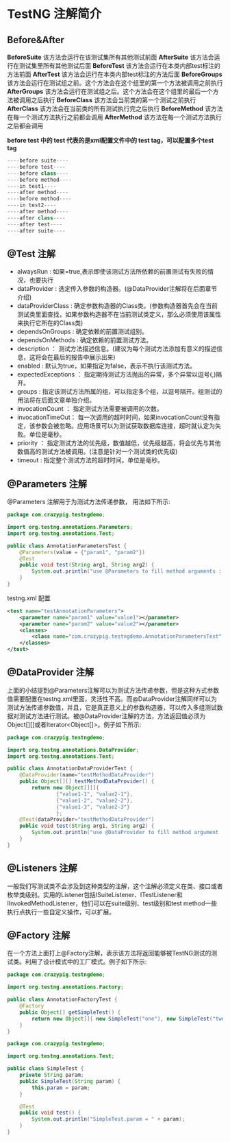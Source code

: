 # TestNG 注解简介

## Before&After
**BeforeSuite**
该方法会运行在该测试集所有其他测试前面
**AfterSuite**
该方法会运行在测试集里所有其他测试后面
**BeforeTest**
该方法会运行在本类内部test标注的方法前面
**AfterTest**
该方法会运行在本类内部test标注的方法后面
**BeforeGroups**
该方法会运行在测试组之前。这个方法会在这个组里的第一个方法被调用之前执行
**AfterGroups**
该方法会运行在测试组之后。这个方法会在这个组里的最后一个方法被调用之后执行
**BeforeClass**
该方法会当前类的第一个测试之前执行
**AfterClass**
该方法会在当前类的所有测试执行完之后执行
**BeforeMethod**
该方法在每一个测试方法执行之前都会调用
**AfterMethod**
该方法在每一个测试方法执行之后都会调用

**before test 中的 test 代表的是xml配置文件中的 test tag，可以配置多个test tag**
``` Java
----before suite---- 
----before test---- 
----before class---- 
----before method---- 
----in test1---- 
----after method---- 
----before method---- 
----in test2---- 
----after method---- 
----after class---- 
----after test---- 
----after suite---- 
```

## @Test 注解
* alwaysRun : 如果=true,表示即使该测试方法所依赖的前置测试有失败的情况，也要执行
* dataProvider : 选定传入参数的构造器。(@DataProvider注解将在后面章节介绍)
* dataProviderClass : 确定参数构造器的Class类。(参数构造器首先会在当前测试类里面查找，如果参数构造器不在当前测试类定义，那么必须使用该属性来执行它所在的Class类)
* dependsOnGroups : 确定依赖的前置测试组别。
* dependsOnMethods : 确定依赖的前置测试方法。
* description ： 测试方法描述信息。(建议为每个测试方法添加有意义的描述信息，这将会在最后的报告中展示出来)
* enabled : 默认为true，如果指定为false，表示不执行该测试方法。
* expectedExceptions ： 指定期待测试方法抛出的异常，多个异常以逗号(,)隔开。
* groups : 指定该测试方法所属的组，可以指定多个组，以逗号隔开。组测试的用法将在后面文章单独介绍。
* invocationCount ： 指定测试方法需要被调用的次数。
* invocationTimeOut： 每一次调用的超时时间，如果invocationCount没有指定，该参数会被忽略。应用场景可以为测试获取数据库连接，超时就认定为失败。单位是毫秒。
* priority ： 指定测试方法的优先级，数值越低，优先级越高，将会优先与其他数值高的测试方法被调用。(注意是针对一个测试类的优先级)
* timeout : 指定整个测试方法的超时时间。单位是毫秒。

## @Parameters 注解
@Parameters 注解用于为测试方法传递参数， 用法如下所示:
``` Java
package com.crazypig.testngdemo;

import org.testng.annotations.Parameters;
import org.testng.annotations.Test;

public class AnnotationParametersTest {
    @Parameters(value = {"param1", "param2"})
    @Test
    public void test(String arg1, String arg2) {
        System.out.println("use @Parameters to fill method arguments : arg 1 = " + arg1 + ", arg2 = " + arg2);
    }
}
```

testng.xml 配置
``` xml
<test name="testAnnotationParameters">
    <parameter name="param1" value="value1"></parameter>
    <parameter name="param2" value="value2"></parameter>
    <classes>
        <class name="com.crazypig.testngdemo.AnnotationParametersTest" />
    </classes>
</test>
```

## @DataProvider 注解
上面的小结提到@Parameters注解可以为测试方法传递参数，但是这种方式参数值需要配置在testng.xml里面，灵活性不高。而@DataProvider注解同样可以为测试方法传递参数值，并且，它是真正意义上的参数构造器，可以传入多组测试数据对测试方法进行测试。被@DataProvider注解的方法，方法返回值必须为Object[][]或者Iterator<Object[]>。例子如下所示:
``` Java
package com.crazypig.testngdemo;

import org.testng.annotations.DataProvider;
import org.testng.annotations.Test;

public class AnnotationDataProviderTest {
    @DataProvider(name="testMethodDataProvider")
    public Object[][] testMethodDataProvider() {
        return new Object[][]{
                {"value1-1", "value2-1"}, 
                {"value1-2", "value2-2"}, 
                {"value1-3", "value2-3"}
                };
    @Test(dataProvider="testMethodDataProvider")
    public void test(String arg1, String arg2) {
        System.out.println("use @DataProvider to fill method argument : arg1 = " + arg1 + " , arg2 = " + arg2);
    }
}
```

## @Listeners 注解
一般我们写测试类不会涉及到这种类型的注解，这个注解必须定义在类、接口或者枚举类级别。实用的Listener包括ISuiteListener、ITestListener和IInvokedMethodListener，他们可以在suite级别、test级别和test method一些执行点执行一些自定义操作，可以扩展。

## @Factory 注解
在一个方法上面打上@Factory注解，表示该方法将返回能够被TestNG测试的测试类。利用了设计模式中的工厂模式。例子如下所示:
``` Java
package com.crazypig.testngdemo;

import org.testng.annotations.Factory;

public class AnnotationFactoryTest {
    @Factory
    public Object[] getSimpleTest() {
        return new Object[]{ new SimpleTest("one"), new SimpleTest("two")};
    }
}

package com.crazypig.testngdemo;

import org.testng.annotations.Test;

public class SimpleTest {
    private String param;
    public SimpleTest(String param) {
        this.param = param;
    }

    @Test
    public void test() {
        System.out.println("SimpleTest.param = " + param);
    }
}
```
